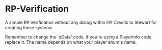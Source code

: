 # RP-Verification
A simple RP Verification without any dialog within it!!! Credits to Stewart for creating these systems
        
Remember to change the 'pData' code. If you're using a PlayerInfo code, replace it. The name depends on what your player enum's name.
